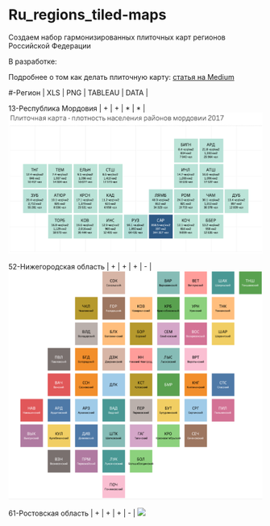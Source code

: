 # Ru_regions_tiled-maps
Создаем набор гармонизированных плиточных карт регионов Российской Федерации

В разработке:

Подробнее о том как делать плиточную карту: [статья на Medium](https://medium.com/@antonsokolnikov/%D1%80%D0%B0%D0%B7%D1%80%D0%B0%D0%B1%D0%B0%D1%82%D1%8B%D0%B2%D0%B0%D0%B5%D0%BC-%D0%BF%D0%BB%D0%B8%D1%82%D0%BE%D1%87%D0%BD%D1%83%D1%8E-%D0%BA%D0%B0%D1%80%D1%82%D1%83-%D0%BC%D0%BE%D1%80%D0%B4%D0%BE%D0%B2%D0%B8%D0%B8-%D1%87%D0%B0%D1%81%D1%82%D1%8C-1-b4efd74f1f5b)


#-Регион | XLS | PNG | TABLEAU | DATA |

13-Республика Мордовия    | + | + | * | * |
![](13_Mordovia/13_RU_Mordovia.png  )

52-Нижегородская область  | + | + | + | - |
![](52_NizhnyNovgorod/52_RU_NN.png  )

61-Ростовская область  | + | + | + | - |
![](61_Rostov/61_RU_Rostov)
